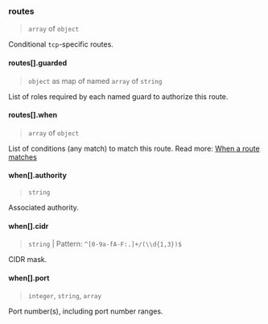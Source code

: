 ### routes

> `array` of `object`

Conditional `tcp`-specific routes.

#### routes[].guarded

> `object` as map of named `array` of `string`

List of roles required by each named guard to authorize this route.

#### routes[].when

> `array` of `object`

List of conditions (any match) to match this route.
Read more: [When a route matches](../../../../../concepts/bindings.md#when-a-route-matches)

#### when[].authority

> `string`

Associated authority.

#### when[].cidr

> `string` | Pattern: `^[0-9a-fA-F:.]+/(\\d{1,3})$`

CIDR mask.

#### when[].port

> `integer`, `string`, `array`

Port number(s), including port number ranges.
